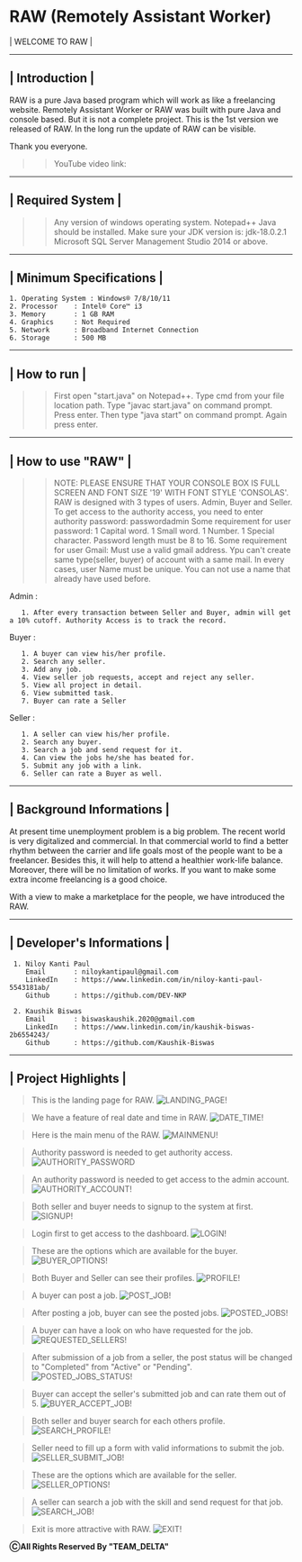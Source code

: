 # RAW (Remotely Assistant Worker)

| WELCOME TO RAW |

----------------
| Introduction |
----------------

RAW is a pure Java based program which will work as like a freelancing website. Remotely Assistant Worker or RAW was built with pure Java and console based. But it is not a complete project. This is the 1st version we released of RAW. In the long run the update of RAW can be visible.

Thank you everyone.


>> YouTube video link: 


-------------------
| Required System |
-------------------

 >> Any version of windows operating system.
 >> Notepad++
 >> Java should be installed. Make sure your JDK version is: jdk-18.0.2.1
 >> Microsoft SQL Server Management Studio 2014 or above.

--------------------------
| Minimum Specifications |
--------------------------

    1. Operating System : Windows® 7/8/10/11
    2. Processor	: Intel® Core™ i3
    3. Memory		: 1 GB RAM
    4. Graphics		: Not Required
    5. Network		: Broadband Internet Connection
    6. Storage		: 500 MB

--------------
| How to run |
--------------

 >> First open "start.java" on Notepad++.
 >> Type cmd from your file location path.
 >> Type "javac start.java" on command prompt. Press enter.
 >> Then type "java start" on command prompt.
 >> Again press enter.

--------------------
| How to use "RAW" |
--------------------

 >> NOTE: PLEASE ENSURE THAT YOUR CONSOLE BOX IS FULL SCREEN AND FONT SIZE '19' WITH FONT STYLE 'CONSOLAS'.
 >> RAW is designed with 3 types of users. Admin, Buyer and Seller.
 >> To get access to the authority access, you need to enter authority password: passwordadmin
 >> Some requirement for user password:
	1 Capital word.
	1 Small word.
	1 Number.
	1 Special character.
	Password length must be 8 to 16.
 >> Some requirement for user Gmail: Must use a valid gmail address.
 >> Ypu can't create same type(seller, buyer) of account with a same mail.
 >> In every cases, user Name must be unique. You can not use a name that already have used before.

   Admin :
   
	   1. After every transaction between Seller and Buyer, admin will get a 10% cutoff. Authority Access is to track the record.

   Buyer :
   
	   1. A buyer can view his/her profile.
	   2. Search any seller.
	   3. Add any job.
	   4. View seller job requests, accept and reject any seller.
	   5. View all project in detail.
	   6. View submitted task.
	   7. Buyer can rate a Seller 
 
   Seller :
   
	   1. A seller can view his/her profile.
	   2. Search any buyer.
	   3. Search a job and send request for it.
	   4. Can view the jobs he/she has beated for.
	   5. Submit any job with a link.
	   6. Seller can rate a Buyer as well.

---------------------------
| Background Informations |
---------------------------

At present time unemployment problem is a big problem. The recent world is very digitalized and commercial. In that commercial world to find a better rhythm between the carrier and life goals most of the people want to be a freelancer. Besides this, it will help to attend a healthier work-life balance. Moreover, there will be no limitation of works. If you want to make some extra income freelancing is a good choice.

With a view to make a marketplace for the people, we have introduced the RAW.

----------------------------
| Developer's Informations |
----------------------------

	 1. Niloy Kanti Paul
		Email		: niloykantipaul@gmail.com
		LinkedIn	: https://www.linkedin.com/in/niloy-kanti-paul-5543181ab/
		Github		: https://github.com/DEV-NKP

	 2. Kaushik Biswas
		Email		: biswaskaushik.2020@gmail.com
		LinkedIn	: https://www.linkedin.com/in/kaushik-biswas-2b6554243/
		Github		: https://github.com/Kaushik-Biswas


		
----------------------
| Project Highlights |
----------------------

> This is the landing page for RAW.
![LANDING_PAGE!](README_IMAGE/landing_page.PNG)

> We have a feature of real date and time in RAW.
![DATE_TIME!](README_IMAGE/date_time.PNG)

> Here is the main menu of the RAW.
![MAINMENU!](README_IMAGE/mainmenu.PNG)

> Authority password is needed to get authority access.
![AUTHORITY_PASSWORD](README_IMAGE/authority_password.PNG)

> An authority password is needed to get access to the admin account.
![AUTHORITY_ACCOUNT!](README_IMAGE/authority_account.PNG)

> Both seller and buyer needs to signup to the system at first.
![SIGNUP!](README_IMAGE/signup.PNG)

> Login first to get access to the dashboard.
![LOGIN!](README_IMAGE/login.PNG)

> These are the options which are available for the buyer.
![BUYER_OPTIONS!](README_IMAGE/buyer_options.PNG)

> Both Buyer and Seller can see their profiles.
![PROFILE!](README_IMAGE/profile.PNG)

> A buyer can post a job.
![POST_JOB!](README_IMAGE/post_job.PNG)

> After posting a job, buyer can see the posted jobs.
![POSTED_JOBS!](README_IMAGE/posted_jobs.PNG)

> A buyer can have a look on who have requested for the job.
![REQUESTED_SELLERS!](README_IMAGE/requested_sellers.PNG)

> After submission of a job from a seller, the post status will be changed to "Completed" from "Active" or "Pending".
![POSTED_JOBS_STATUS!](README_IMAGE/posted_jobs_status.PNG)

> Buyer can accept the seller's submitted job and can rate them out of 5.
![BUYER_ACCEPT_JOB!](README_IMAGE/buyer_accept_job.PNG)

> Both seller and buyer search for each others profile.
![SEARCH_PROFILE!](README_IMAGE/search_profile.PNG)

> Seller need to fill up a form with valid informations to submit the job.
![SELLER_SUBMIT_JOB!](README_IMAGE/seller_submit_job.PNG)

> These are the options which are available for the seller.
![SELLER_OPTIONS!](README_IMAGE/seller_options.PNG)

> A seller can search a job with the skill and send request for that job.
![SEARCH_JOB!](README_IMAGE/search_job.PNG)

> Exit is more attractive with RAW.
![EXIT!](README_IMAGE/exit.PNG)


********************************************ⒸAll Rights Reserved By "TEAM_DELTA"********************************************


